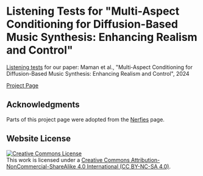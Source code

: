 # Listening Tests for "Multi-Aspect Conditioning for Diffusion-Based Music Synthesis: Enhancing Realism and Control"
 [Listening tests](https://benadar293.github.io/listening-tests) for our paper: Maman et al., "Multi-Aspect Conditioning for Diffusion-Based Music Synthesis: Enhancing Realism and Control", 2024
 
 [Project Page](https://benadar293.github.io/multi-aspect-conditioning)
 
## Acknowledgments
Parts of this project page were adopted from the [Nerfies](https://nerfies.github.io/) page.

## Website License
<a rel="license" href="https://creativecommons.org/licenses/by-nc-sa/4.0/"><img alt="Creative Commons License" style="border-width:0" src="https://i.creativecommons.org/l/by-nc-sa/4.0/88x31.png" /></a><br />This work is licensed under a <a rel="license" href="http://creativecommons.org/licenses/by-sa/4.0/">Creative Commons Attribution-NonCommercial-ShareAlike 4.0 International (CC BY-NC-SA 4.0)</a>.
